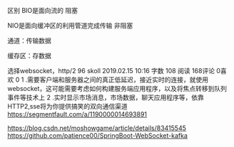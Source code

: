 

区别
BIO是面向流的
阻塞


NIO是面向缓冲区的利用管道完成传输
非阻塞


通道：传输数据

缓存区：存数据




选择websocket，http/2
96  skoll 
2019.02.15 10:16 字数 108 阅读 168评论 0喜欢 0
1 .需要客户端和服务器之间的真正低延迟，接近实时的连接，就使用websocket，这可能需要考虑如何构建服务端应用程序，以及将焦点转移到队列事件等技术上
2 .实时显示市场消息，市场数据，聊天应用程序等，依靠HTTP2,sse将为你提供搞笑的双向通信渠道
https://segmentfault.com/a/1190000014693891

https://blog.csdn.net/moshowgame/article/details/83415545
https://github.com/patience00/SpringBoot-WebSocket-kafka

